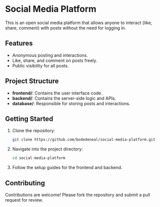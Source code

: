 # Social Media Platform

This is an open social media platform that allows anyone to interact (like, share, comment) with posts without the need for logging in.

## Features
- Anonymous posting and interactions.
- Like, share, and comment on posts freely.
- Public visibility for all posts.

## Project Structure
- **frontend/**: Contains the user interface code.
- **backend/**: Contains the server-side logic and APIs.
- **database/**: Responsible for storing posts and interactions.

## Getting Started
1. Clone the repository:
   ```bash
   git clone https://github.com/bodedeneal/social-media-platform.git
   ```
2. Navigate into the project directory:
   ```bash
   cd social-media-platform
   ```
3. Follow the setup guides for the frontend and backend.

## Contributing
Contributions are welcome! Please fork the repository and submit a pull request for review.

